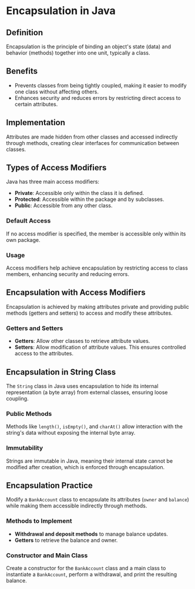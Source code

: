 # Encapsulation in Java

## Definition
Encapsulation is the principle of binding an object's state (data) and behavior (methods) together into one unit, typically a class.

## Benefits
- Prevents classes from being tightly coupled, making it easier to modify one class without affecting others.
- Enhances security and reduces errors by restricting direct access to certain attributes.

## Implementation
Attributes are made hidden from other classes and accessed indirectly through methods, creating clear interfaces for communication between classes.

## Types of Access Modifiers
Java has three main access modifiers:

- **Private**: Accessible only within the class it is defined.
- **Protected**: Accessible within the package and by subclasses.
- **Public**: Accessible from any other class.

### Default Access
If no access modifier is specified, the member is accessible only within its own package.

### Usage
Access modifiers help achieve encapsulation by restricting access to class members, enhancing security and reducing errors.

## Encapsulation with Access Modifiers
Encapsulation is achieved by making attributes private and providing public methods (getters and setters) to access and modify these attributes.

### Getters and Setters
- **Getters**: Allow other classes to retrieve attribute values.
- **Setters**: Allow modification of attribute values. This ensures controlled access to the attributes.

## Encapsulation in String Class
The `String` class in Java uses encapsulation to hide its internal representation (a byte array) from external classes, ensuring loose coupling.

### Public Methods
Methods like `length()`, `isEmpty()`, and `charAt()` allow interaction with the string's data without exposing the internal byte array.

### Immutability
Strings are immutable in Java, meaning their internal state cannot be modified after creation, which is enforced through encapsulation.

## Encapsulation Practice
Modify a `BankAccount` class to encapsulate its attributes (`owner` and `balance`) while making them accessible indirectly through methods.

### Methods to Implement
- **Withdrawal and deposit methods** to manage balance updates.
- **Getters** to retrieve the balance and owner.

### Constructor and Main Class
Create a constructor for the `BankAccount` class and a main class to instantiate a `BankAccount`, perform a withdrawal, and print the resulting balance.

